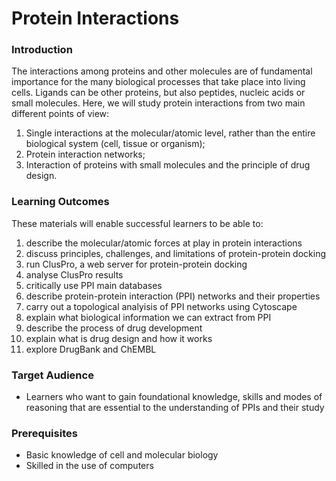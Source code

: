 # Protein Interactions

### Introduction
The interactions among proteins and other molecules are of fundamental importance for the many biological processes that take place into living cells. Ligands can be other proteins, but also peptides, nucleic acids or small molecules.
Here, we will study protein interactions from two main different points of view:  
1) Single interactions at the molecular/atomic level, rather than the entire biological system (cell, tissue or organism); 
2) Protein interaction networks;
3) Interaction of proteins with small molecules and the principle of drug design.

### Learning Outcomes
These materials will enable successful learners to be able to:

1. describe the molecular/atomic forces at play in protein interactions
2. discuss principles, challenges, and limitations of protein-protein docking
3. run ClusPro, a web server for protein-protein docking
4. analyse ClusPro results 
5. critically use PPI main databases
6. describe protein-protein interaction (PPI) networks and their properties
7. carry out a topological analyisis of PPI networks using Cytoscape
8. explain what biological information we can extract from PPI
9. describe the process of drug development 
10. explain what is drug design and how it works
11. explore DrugBank and ChEMBL

### Target Audience
- Learners who want to gain foundational knowledge, skills and modes of reasoning that are essential to the understanding of PPIs and their study

### Prerequisites
- Basic knowledge of cell and molecular biology
- Skilled in the use of computers
